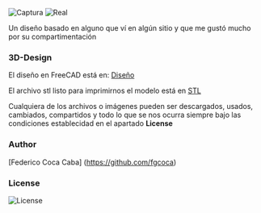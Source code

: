 ![Captura][1]  ![Real][2]

 [1]: https://github.com/fgcoca/3D-Design_Robots_Other/blob/master/Lapicero/Images/Minis/Captura-1.png
 [2]: https://github.com/fgcoca/3D-Design_Robots_Other/blob/master/Lapicero/Images/Minis/Real-2.jpg

Un diseño basado en alguno que ví en algún sitio y que me gustó mucho por su compartimentación

### **3D-Design**
El diseño en FreeCAD está en: [Diseño](https://github.com/fgcoca/3D-Design_Robots_Other/blob/master/Lapicero/Design/Portaobjetos-Oficina.fcstd)

El archivo stl listo para imprimirnos el modelo está en [STL](https://github.com/fgcoca/3D-Design_Robots_Other/blob/master/Lapicero/stl/Portaobjetos-oficina.stl)

Cualquiera de los archivos o imágenes pueden ser descargados, usados, cambiados, compartidos y todo lo que se nos ocurra siempre bajo las condiciones establecidad en el apartado **License**

### **Author**

[Federico Coca Caba] (https://github.com/fgcoca)


### **License**
![License][3]

 [3]: https://github.com/fgcoca/3D-Design_Robots_Other/blob/master/Lapicero/Licencia/licencia.png
